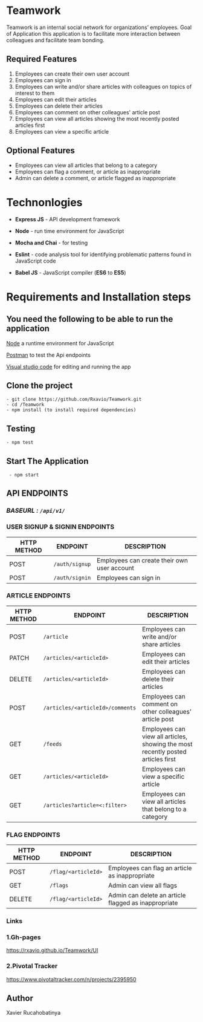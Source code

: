 # Teamwork


Teamwork is an internal social network for organizations’ employees.
Goal of Application this application is to facilitate more interaction between colleagues and facilitate team bonding.

## Required Features

1. Employees can create their own user account
2. Employees can sign in
3. Employees can write and/or share articles with colleagues on topics of interest to them
4. Employees can edit their articles
5. Employees can delete their articles
6. Employees can comment on other colleagues' article post
7. Employees can view all articles showing the most recently posted articles first
8. Employees can view a specific article

## Optional Features

- Employees can view all articles that belong to a category
- Employees can flag a comment, or article as inappropriate
- Admin can delete a comment, or article flagged as inappropriate


# **Technonlogies**

- **Express JS** - API development framework

- **Node** - run time environment for JavaScript
- **Mocha and Chai** - for testing
- **Eslint** - code analysis tool for identifying problematic patterns found in JavaScript code
- **Babel JS** - JavaScript compiler (**ES6** to **ES5**)

# **Requirements and Installation steps**

## **You need the following to be able to run the application**

[Node](https://nodejs.org/en/download/) a runtime environment for JavaScript

[Postman](https://www.getpostman.com/downloads/) to test the Api endpoints

[Visual studio code](https://code.visualstudio.com/download) for editing and running the app

## **Clone the project**

    - git clone https://github.com/Rxavio/Teamwork.git
    - cd /Teamwork
    - npm install (to install required dependencies)
  
## **Testing**

    - npm test

## **Start The Application**

     - npm start

## API ENDPOINTS
### *BASEURL : `/api/v1/`*

### USER SIGNUP & SIGNIN ENDPOINTS 

HTTP METHOD | ENDPOINT | DESCRIPTION
------------|---------------|-----------------------------------------
POST | `/auth/signup`  | Employees can create their own user account
POST | `/auth/signin`  | Employees can sign in

### ARTICLE ENDPOINTS 

HTTP METHOD | ENDPOINT | DESCRIPTION
------------|---------------|-----------------------------------------
POST | `/article` | Employees can write and/or share articles
PATCH | `/articles/<articleId>`| Employees can edit their articles
DELETE | `/articles/<articleId>`| Employees can delete their articles
POST | `/articles/<articleId>/comments`| Employees can comment on other colleagues' article post
GET | `/feeds`| Employees can view all articles, showing the most recently posted articles first
GET | `/articles/<articleId>`|  Employees can view a specific article
GET | `/articles?article=<:filter>`|  Employees can view all articles that belong to a category


### FLAG ENDPOINTS 

HTTP METHOD | ENDPOINT | DESCRIPTION
------------|---------------|-----------------------------------------
POST | `/flag/<articleId>` | Employees can flag an article as inappropriate
GET | `/flags`| Admin can view all flags
DELETE | `/flag/<articleId>`| Admin can delete an article flagged as inappropriate


### Links

### 1.Gh-pages
https://rxavio.github.io/Teamwork/UI




### 2.Pivotal Tracker

https://www.pivotaltracker.com/n/projects/2395950



## Author
Xavier Rucahobatinya




